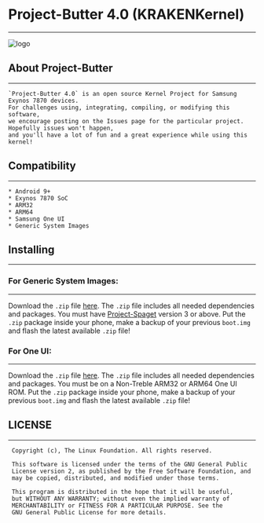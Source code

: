 # Project-Butter 4.0 (KRAKENKernel)
----------

![logo](https://cdn.dribbble.com/users/3254730/screenshots/7002482/kraken_shot_dribbble.png "Header.exe")

## About Project-Butter
----------
```
`Project-Butter 4.0` is an open source Kernel Project for Samsung Exynos 7870 devices. 
For challenges using, integrating, compiling, or modifying this software,
we encourage posting on the Issues page for the particular project. 
Hopefully issues won't happen, 
and you'll have a lot of fun and a great experience while using this kernel!
```

## Compatibility
----------
```
* Android 9+
* Exynos 7870 SoC
* ARM32
* ARM64
* Samsung One UI
* Generic System Images
```

## Installing
----------
### For Generic System Images:
----------
Download the `.zip` file [here](http://github.com/SPART4NICUS/DOWNLOADS/releases). 
The `.zip` file includes all needed dependencies and packages. 
You must have 
[Project-Spaget](https://forum.xda-developers.com/galaxy-j7/samsung-galaxy-j7-prime--j7-on-nxt-exynos7870/treble-projectspaget-trebleport-v3-0-t3953461) version 3 or above.
Put the `.zip` package inside your phone, make a backup of your previous `boot.img` 
and flash the latest available `.zip` file!

### For One UI:
----------
Download the `.zip` file [here](http://github.com/SPART4NICUS/DOWNLOADS/releases). 
The `.zip` file includes all needed dependencies and packages.
You must be on a Non-Treble ARM32 or ARM64 One UI ROM.
Put the `.zip` package inside your phone, make a backup of your previous `boot.img` 
and flash the latest available `.zip` file!

## LICENSE
----------
```
 Copyright (c), The Linux Foundation. All rights reserved.
 
 This software is licensed under the terms of the GNU General Public
 License version 2, as published by the Free Software Foundation, and
 may be copied, distributed, and modified under those terms.
 
 This program is distributed in the hope that it will be useful,
 but WITHOUT ANY WARRANTY; without even the implied warranty of
 MERCHANTABILITY or FITNESS FOR A PARTICULAR PURPOSE. See the
 GNU General Public License for more details.
```
